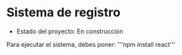 <h1> Sistema de registro</h1>

- Estado del proyecto: En construcción

Para ejecutar el sistema, debes poner:
'''npm install react'''
